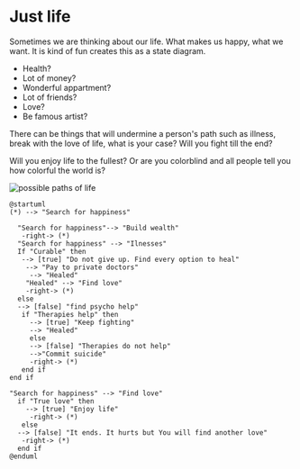 
# Just life
Sometimes we are thinking about our life. What makes us happy, what we want. It is kind of fun creates this as a state diagram.
 - Health?
 - Lot of money? 
 - Wonderful appartment? 
 - Lot of friends? 
 - Love?
 - Be famous artist?
 
There can be things that will undermine a person's path such as illness, break with the love of life, what is your case? Will you fight till the end?

Will you enjoy life to the fullest? Or are you colorblind and all people tell you how colorful the world is?

![possible paths of life](http://www.plantuml.com/plantuml/png/TP7DQkim48NtVeg3L_TUI1xX4fgsD7HJQ3UbTA7OusYAB0dzEFZjgv-OWgbNicRcw9nlVF11k117rVpvznUxtN-qhoHS9p4O1ociPKtUjms01XlD8hkBh7fSIQWWo_ZEyKM6r4elRqghvKdb2nMRqu3s69quAseH9EdiMyO-WelqYVRUG9k02q-4QFTuPDs39d8pZ0riD8A19A5AZEhm8kPSjOud4GYzwO9nnM-PU4e2wcjbkTHEUL-PYMfpnKNAKtCBE0ZbSy8XAwoVEvc3A5k4dC3U93bXcNmj5xu6M04-4raCsONrPIlZOeoLzuz5N_TK0oo3xT6C8mVuo1ttDwGr4qZtuA6v7K2p-VTM-wcK2QCMAk2Qxq5_cHcAXqtxNtPw2ZcLtoDzoEY2npa6l9k8Aok5idAHU1F-4cRzy89rI6SSrJS0)
```plantuml
@startuml
(*) --> "Search for happiness"
   
  "Search for happiness"--> "Build wealth"
   -right-> (*)
  "Search for happiness" --> "Ilnesses"
  If "Curable" then 
   --> [true] "Do not give up. Find every option to heal"
    --> "Pay to private doctors"
     --> "Healed"
    "Healed" --> "Find love"
    -right-> (*)
  else
  --> [false] "find psycho help"
   if "Therapies help" then
     --> [true] "Keep fighting"
     --> "Healed"
     else
     --> [false] "Therapies do not help"
     -->"Commit suicide"
     -right-> (*)
   end if
end if
  
"Search for happiness" --> "Find love"
  if "True love" then
    --> [true] "Enjoy life"
     -right-> (*)
   else
  --> [false] "It ends. It hurts but You will find another love"
   -right-> (*)
  end if
@enduml
```
